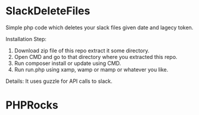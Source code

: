 # SlackDeleteFiles

Simple php code which deletes your slack files given date and lagecy token.

Installation Step: 
1) Download zip file of this repo extract it some directory.
2) Open CMD and go to that directory where you extracted this repo.
3) Run composer install or update using CMD.
3) Run run.php using xamp, wamp or mamp or whatever you like.

Details: It uses guzzle for API calls to slack. 

# PHPRocks
